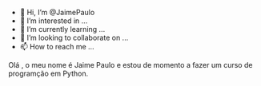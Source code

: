 - 👋 Hi, I’m @JaimePaulo
- 👀 I’m interested in ...
- 🌱 I’m currently learning ...
- 💞️ I’m looking to collaborate on ...
- 📫 How to reach me ...

<!---
JaimePaulo/JaimePaulo is a ✨ special ✨ repository because its `README.md` (this file) appears on your GitHub profile.
You can click the Preview link to take a look at your changes.
--->

Olá , o meu nome é Jaime Paulo e estou de momento a  fazer um curso de programção em Python.
